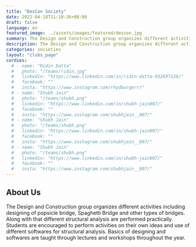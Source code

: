 ```yaml
---
title: "DesCon Society"
date: 2022-04-18T11:10:36+08:00
draft: false
language: en
featured_image: ../assets/images/featured/descon.jpg
summary: The Design and Construction group organizes different activities including designing of popsicle bridge, Spaghetti Bridge and other types of bridges. Along with that different structural analysis are performed practically. Students are encouraged to perform activities on their own ideas and use of different softwares for structural analysis. Basics of designing and softwares are taught through lectures and workshops throughout the year.
description: The Design and Construction group organizes different activities including designing of popsicle bridge, Spaghetti Bridge and other types of bridges. Along with that different structural analysis are performed practically. Students are encouraged to perform activities on their own ideas and use of different softwares for structural analysis. Basics of designing and softwares are taught through lectures and workshops throughout the year.
categories: societies
layout: "clubs_page"
cordies:
  # - name: "Ridin Datta"
  #   photo: "/teams/ridin.jpg"
  #   linkedin: "https://www.linkedin.com/in/ridin-datta-932697226/"
  #   facebook: ""
  #   insta: "https://www.instagram.com/rhydburgerr/"
  # - name: "Shubh Jain"
  #   photo: "/teams/shubh.png"
  #   linkedin: "https://www.linkedin.com/in/shubh-jain007/"
  #   facebook: ""
  #   insta: "https://www.instagram.com/shubhjain__007/"
  # - name: "Shubh Jain"
  #   photo: "/teams/shubh.png"
  #   linkedin: "https://www.linkedin.com/in/shubh-jain007/"
  #   facebook: ""
  #   insta: "https://www.instagram.com/shubhjain__007/"
  # - name: "Shubh Jain"
  #   photo: "/teams/shubh.png"
  #   linkedin: "https://www.linkedin.com/in/shubh-jain007/"
  #   facebook: ""
  #   insta: "https://www.instagram.com/shubhjain__007/"
---
```

## About Us
The Design and Construction group organizes different activities including designing of popsicle bridge, Spaghetti Bridge and other types of bridges. Along with that different structural analysis are performed practically. Students are encouraged to perform activities on their own ideas and use of different softwares for structural analysis. Basics of designing and softwares are taught through lectures and workshops throughout the year.
